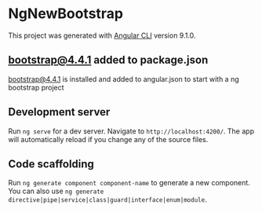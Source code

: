 # NgNewBootstrap

This project was generated with [Angular CLI](https://github.com/angular/angular-cli) version 9.1.0.

## bootstrap@4.4.1 added to package.json

bootstrap@4.4.1 is installed and added to angular.json to start with a ng bootstrap project 

## Development server

Run `ng serve` for a dev server. Navigate to `http://localhost:4200/`. The app will automatically reload if you change any of the source files.

## Code scaffolding

Run `ng generate component component-name` to generate a new component. You can also use `ng generate directive|pipe|service|class|guard|interface|enum|module`.

